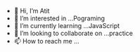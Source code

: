 - 👋 Hi, I’m Atit
- 👀 I’m interested in ...Pograming
- 🌱 I’m currently learning ...JavaScript
- 💞️ I’m looking to collaborate on ...practice
- 📫 How to reach me ...

<!---
atit1133/atit1133 is a ✨ special ✨ repository because its `README.md` (this file) appears on your GitHub profile.
You can click the Preview link to take a look at your changes.
--->
